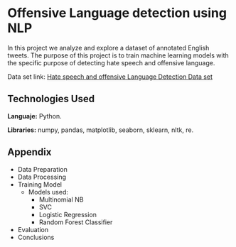 # Offensive Language detection using NLP

In this project we analyze and explore a dataset of annotated English tweets. The purpose of this project is to train machine learning models with the specific purpose of detecting hate speech and offensive language.

Data set link: [Hate speech and offensive Language Detection Data set](https://huggingface.co/datasets/hate_speech_offensive)

## Technologies Used
**Languaje:** Python.

**Libraries:** numpy, pandas, matplotlib, seaborn, sklearn, nltk, re.

## Appendix

* Data Preparation
* Data Processing
* Training Model
  * Models used:
    * Multinomial NB
    * SVC
    * Logistic Regression
    * Random Forest Classifier
* Evaluation
* Conclusions
